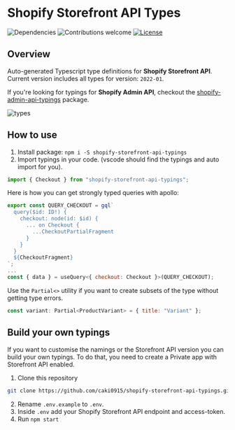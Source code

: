 # Shopify Storefront API Types

![Dependencies](https://img.shields.io/badge/dependencies-up%20to%20date-brightgreen.svg)
![Contributions welcome](https://img.shields.io/badge/contributions-welcome-orange.svg)
[![License](https://img.shields.io/badge/license-MIT-blue.svg)](https://opensource.org/licenses/MIT)

## Overview

Auto-generated Typescript type definitions for **Shopify Storefront API**. Current version includes all types for version: `2022-01`.

If you're looking for typings for **Shopify Admin API**, checkout the [shopify-admin-api-typings](https://www.npmjs.com/package/shopify-admin-api-typings) package.

![types](https://user-images.githubusercontent.com/1438153/72280575-eb2ec200-3638-11ea-9609-4196400219f5.jpg)

## How to use

1. Install package: `npm i -S shopify-storefront-api-typings`
2. Import typings in your code. (vscode should find the typings and auto import for you).

```js
import { Checkout } from "shopify-storefront-api-typings";
```

Here is how you can get strongly typed queries with apollo:

```js
export const QUERY_CHECKOUT = gql`
  query($id: ID!) {
    checkout: node(id: $id) {
      ... on Checkout {
        ...CheckoutPartialFragment
      }
    }
  }
  ${CheckoutFragment}
`;
...
const { data } = useQuery<{ checkout: Checkout }>(QUERY_CHECKOUT);
```

Use the `Partial<>` utility if you want to create subsets of the type without getting type errors.

```js
const variant: Partial<ProductVariant> = { title: "Variant" };
```

## Build your own typings

If you want to customise the namings or the Storefront API version you can build your own typings. To do that, you need to create a Private app with Storefront API enabled.

1. Clone this repository

```sh
git clone https://github.com/caki0915/shopify-storefront-api-typings.git
```

2. Rename `.env.example` to `.env`.
3. Inside `.env` add your Shopify Storefront API endpoint and access-token.
4. Run `npm start`
